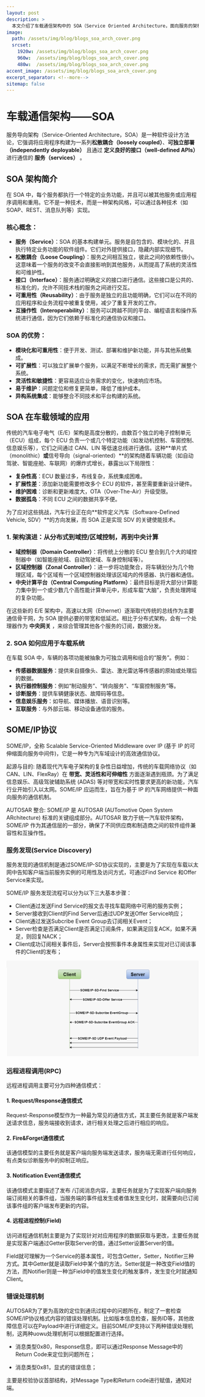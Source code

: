 ```yaml
---
layout: post
description: > 
  本文介绍了车载通信架构中的 SOA（Service Oriented Architecture，面向服务的架构）通信协议相关内容。
image: 
  path: /assets/img/blog/blogs_soa_arch_cover.png
  srcset: 
    1920w: /assets/img/blog/blogs_soa_arch_cover.png
    960w:  /assets/img/blog/blogs_soa_arch_cover.png
    480w:  /assets/img/blog/blogs_soa_arch_cover.png
accent_image: /assets/img/blog/blogs_soa_arch_cover.png
excerpt_separator: <!--more-->
sitemap: false
---
```

# 车载通信架构——SOA
服务导向架构（Service-Oriented Architecture，SOA）是一种软件设计方法论，它强调将应用程序构建为一系列**松散耦合（loosely coupled）**、**可独立部署（independently deployable）** 且通过 **定义良好的接口（well-defined APIs）** 进行通信的 **服务（services）** 。
## SOA 架构简介
在 SOA 中，每个服务都执行一个特定的业务功能，并且可以被其他服务或应用程序调用和重用。它不是一种技术，而是一种架构风格，可以通过各种技术（如 SOAP、REST、消息队列等）实现。
### 核心概念：

* **服务（Service）**：SOA 的基本构建单元。服务是自包含的、模块化的、并且执行特定业务功能的软件组件。它们对外提供接口，隐藏内部实现细节。
* **松散耦合（Loose Coupling）**：服务之间相互独立，彼此之间的依赖性很小。这意味着一个服务的改变不会直接影响到其他服务，从而提高了系统的灵活性和可维护性。
* **接口（Interface）**：服务通过明确定义的接口进行通信。这些接口是公共的、标准化的，允许不同技术栈的服务之间进行交互。
* **可重用性（Reusability）**：由于服务是独立的且功能明确，它们可以在不同的应用程序和业务流程中被重复使用，减少了重复开发的工作。
* **互操作性（Interoperability）**：服务可以跨越不同的平台、编程语言和操作系统进行通信，因为它们依赖于标准化的通信协议和接口。

### SOA 的优势：

* **模块化和可重用性**：便于开发、测试、部署和维护新功能，并与其他系统集成。
* **可扩展性**：可以独立扩展单个服务，以满足不断增长的需求，而无需扩展整个系统。
* **灵活性和敏捷性**：更容易适应业务需求的变化，快速响应市场。
* **易于维护**：问题定位和修复更简单，降低了维护成本。
* **异构系统集成**：能够整合不同技术和平台构建的系统。

## SOA 在车载领域的应用
传统的汽车电子电气（E/E）架构是高度分散的，由数百个独立的电子控制单元（ECU）组成，每个 ECU 负责一个或几个特定功能（如发动机控制、车窗控制、信息娱乐等），它们之间通过 CAN、LIN 等低速总线进行通信。这种**单片式（monolithic）**或**信号导向（signal-oriented）**的架构随着车辆功能（如自动驾驶、智能座舱、车联网）的爆炸式增长，暴露出以下局限性：

* **复杂性高**：ECU 数量过多，布线复杂，系统集成困难。
* **扩展性差**：添加新功能需要修改多个 ECU 的软件，甚至需要重新设计硬件。
* **维护困难**：诊断和更新难度大，OTA（Over-The-Air）升级受限。
* **数据孤岛**：不同 ECU 之间的数据共享不便。

为了应对这些挑战，汽车行业正在向**软件定义汽车（Software-Defined Vehicle, SDV）**的方向发展，而 SOA 正是实现 SDV 的关键使能技术。
### 1. 架构演进：从分布式到域控/区域控制，再到中央计算

* **域控制器（Domain Controller）**：将传统上分散的 ECU 整合到几个大的域控制器中（如智能座舱域、自动驾驶域、车身控制域等）。
* **区域控制器（Zonal Controller）**：进一步将功能聚合，将车辆划分为几个物理区域，每个区域有一个区域控制器处理该区域内的传感器、执行器和通信。
* **中央计算平台（Central Computing Platform）**：最终目标是将大部分计算能力集中到一个或少数几个高性能计算单元中，形成车载“大脑”，负责处理跨域的复杂功能。

在这些新的 E/E 架构中，高速以太网（Ethernet）逐渐取代传统的总线作为主要通信骨干网，为 SOA 提供必要的带宽和低延迟。相比于分布式架构，会有一个处理器作为 **中央网关** ，来综合管理其他各个服务的订阅，数据分发。
### 2. SOA 如何应用于车载系统
在车载 SOA 中，车辆的各项功能被抽象为可独立调用和组合的“服务”。例如：

* **传感器数据服务**：提供来自摄像头、雷达、激光雷达等传感器的原始或处理后的数据。
* **执行器控制服务**：例如“制动服务”、“转向服务”、“车窗控制服务”等。
* **诊断服务**：提供车辆健康状态、故障码等信息。
* **信息娱乐服务**：如导航、媒体播放、语音识别等。
* **互联服务**：与外部云端、移动设备通信的服务。

## SOME/IP协议
SOME/IP，全称 Scalable Service-Oriented Middleware over IP (基于 IP 的可伸缩面向服务中间件)，它是一种专为汽车域设计的高效通信协议。

起源与目的: 随着现代汽车电子架构的复杂性日益增加，传统的车载网络协议（如 CAN、LIN、FlexRay）在 **带宽、灵活性和可伸缩性** 方面逐渐遇到瓶颈。为了满足信息娱乐、高级驾驶辅助系统 (ADAS) 等对带宽和实时性要求更高的新功能，汽车行业开始引入以太网。SOME/IP 应运而生，旨在为基于 IP 的汽车网络提供一种面向服务的通信机制。

AUTOSAR 整合: SOME/IP 是 AUTOSAR (AUTomotive Open System ARchitecture) 标准的关键组成部分。AUTOSAR 致力于统一汽车软件架构，SOME/IP 作为其通信层的一部分，确保了不同供应商和制造商之间的软件组件兼容性和互操作性。
### 服务发现(Service Discovery)
服务发现的通信机制是通过SOME/IP-SD协议实现的，主要是为了实现在车载以太网中告知客户端当前服务实例的可用性及访问方式，可通过Find Service 和Offer Service来实现。

SOME/IP 服务发现流程可以分为以下三大基本步骤：

* Client通过发送Find Service的报文去寻找车载网络中可用的服务实例；
* Server接收到Client的Find Server后通过UDP发送Offer Service响应；
* Client通过发送Subcribe Event Group去订阅相关Event；
* Server检查是否满足Client是否满足订阅条件，如果满足回复ACK，如果不满足，则回复NACK；
* Client成功订阅相关事件后，Server会按照事件本身属性来实现对已订阅该事件的Client的发布；

![](/assets/img/blog/blogs_someip_find_service.png)

### 远程进程调用(RPC)
远程进程调用主要可分为四种通信模式：
#### 1. Request/Response通信模式
Request-Response模型作为一种最为常见的通信方式，其主要任务就是客户端发送请求信息，服务端接收到请求，进行相关处理之后进行相应的响应。
#### 2. Fire&Forget通信模式
该通信模型的主要任务就是客户端向服务端发送请求，服务端无需进行任何响应，有点类似诊断服务中的抑制正响应。
#### 3. Notification Event通信模式
该通信模式主要描述了发布 /订阅消息内容，主要任务就是为了实现客户端向服务端订阅相关的事件组，当服务端的事件组发生或者值发生变化时，就需要向已订阅该事件组的客户端发布更新的内容。
#### 4. 远程进程控制(Field)
访问进程通信机制主要是为了实现针对对应用程序的数据获取与更改，主要任务就是实现客户端通过Getter获取Server的值，通过Setter设置Server的值。

Field就可理解为一个Service的基本属性，可包含Getter，Setter，Notifier三种方式。其中Getter就是读取Field中某个值的方法，Setter就是一种改变Field值的方法，而Notifier则是一种当Field中的值发生变化的触发事件，发生变化时就通知Client。
### 错误处理机制
AUTOSAR为了更为高效的定位到通讯过程中的问题所在，制定了一套检查SOME/IP协议格式内容的错误处理机制。比如版本信息检查，服务ID等，其他故障信息可以在Payload中进行详细定义。目前SOME/IP支持以下两种错误处理机制，这两种uowu处理机制可以根据配置进行选择。

- 消息类型0x80，Response信息，即可以通过Response Message中的Return Code来定位到问题所在；

- 消息类型0x81，显式的错误信息；

主要是校验协议首部结构，对Message Type和Return code进行赋值，通知对端。